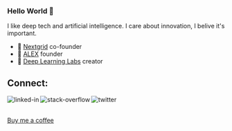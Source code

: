 ### Hello World 👋
I like deep tech and artificial intelligence. 
I care about innovation, I belive it's important.  

- 🔭 [Nextgrid](https://nextgrid.ai) co-founder    
- 🌱 [ALEX](https://alexsystems.ai) founder 
- 🌱 [Deep Learning Labs](https://dll.nextgrid.ai) creator 

## Connect:

[<img align="left" alt="linked-in" src="https://img.shields.io/badge/linkedin-%230077B5.svg?&style=for-the-badge&logo=linkedin&logoColor=white" />](https://www.linkedin.com/in/imathias/)

[<img align="left" alt="stack-overflow" src="https://img.shields.io/badge/stack%20overflow-FE7A16?logo=stack-overflow&logoColor=white&style=for-the-badge" />](https://stackoverflow.com/users/1055866/mathias-asberg)

[<img align="left" alt="twitter" src="https://img.shields.io/badge/twitter-%231DA1F2.svg?&style=for-the-badge&logo=twitter&logoColor=white" />](https://twitter.com/mathiiias123)
<br>
<br>

[Buy me a coffee](https://www.buymeacoffee.com/mindgames)


